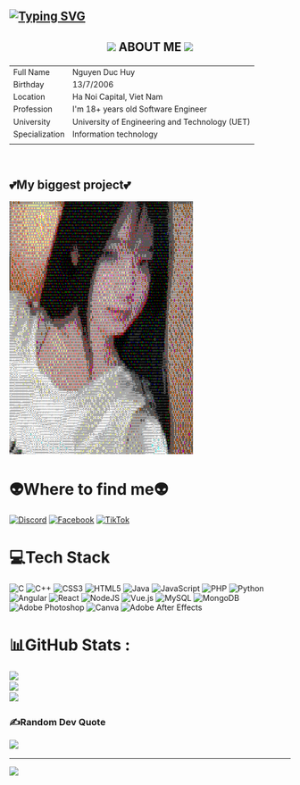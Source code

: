 ## <p align="left">[![Typing SVG](https://readme-typing-svg.herokuapp.com?font=Monoco&size=25&duration=4000&pause=500&color=3529F7&multiline=true&width=435&height=70&lines=+%F0%9F%91%8B++Hello%2C+I'm+HuyDuc!;Welcome+to+my+Github!+%F0%9F%9A%80)](https://git.io/typing-svg)</p>


## <p align="center"><img src="https://media.giphy.com/media/VgCDAzcKvsR6OM0uWg/giphy.gif" width="50"> ABOUT ME <img src="https://raw.githubusercontent.com/alexnaiman/alexnaiman/master/resources/cool_duck.gif" width="40px" /></p>
| | |
| - | - |
|Full Name      |Nguyen Duc Huy|
|Birthday       | 13/7/2006 |
|Location           | Ha Noi Capital, Viet Nam|
|Profession     | I'm 18+ years old Software Engineer|
|University |    University of Engineering and Technology (UET)|
|Specialization         |    Information technology|
| | |

<br>


## 💕My biggest project💕

<img src = "lhlh/Screenshot 2024-08-16 230031.png">

# 👽Where to find me👽
[![Discord](https://img.shields.io/badge/Discord-%237289DA.svg?logo=discord&logoColor=white)](https://discord.com/users/1022733432704479244) [![Facebook](https://img.shields.io/badge/Facebook-%231877F2.svg?logo=Facebook&logoColor=white)](https://facebook.com/https://www.facebook.com/huyduc137) [![TikTok](https://img.shields.io/badge/TikTok-%23000000.svg?logo=TikTok&logoColor=white)](https://tiktok.com/@https://www.tiktok.com/@aki13_7?_t=8osenHxpUxR&_r=1) 

# 💻Tech Stack
![C](https://img.shields.io/badge/c-%2300599C.svg?style=plastic&logo=c&logoColor=white) ![C++](https://img.shields.io/badge/c++-%2300599C.svg?style=plastic&logo=c%2B%2B&logoColor=white) ![CSS3](https://img.shields.io/badge/css3-%231572B6.svg?style=plastic&logo=css3&logoColor=white) ![HTML5](https://img.shields.io/badge/html5-%23E34F26.svg?style=plastic&logo=html5&logoColor=white) ![Java](https://img.shields.io/badge/java-%23ED8B00.svg?style=plastic&logo=java&logoColor=white) ![JavaScript](https://img.shields.io/badge/javascript-%23323330.svg?style=plastic&logo=javascript&logoColor=%23F7DF1E) ![PHP](https://img.shields.io/badge/php-%23777BB4.svg?style=plastic&logo=php&logoColor=white) ![Python](https://img.shields.io/badge/python-3670A0?style=plastic&logo=python&logoColor=ffdd54) ![Angular](https://img.shields.io/badge/angular-%23DD0031.svg?style=plastic&logo=angular&logoColor=white) ![React](https://img.shields.io/badge/react-%2320232a.svg?style=plastic&logo=react&logoColor=%2361DAFB) ![NodeJS](https://img.shields.io/badge/node.js-6DA55F?style=plastic&logo=node.js&logoColor=white) ![Vue.js](https://img.shields.io/badge/vuejs-%2335495e.svg?style=plastic&logo=vuedotjs&logoColor=%234FC08D) ![MySQL](https://img.shields.io/badge/mysql-%2300f.svg?style=plastic&logo=mysql&logoColor=white) ![MongoDB](https://img.shields.io/badge/MongoDB-%234ea94b.svg?style=plastic&logo=mongodb&logoColor=white) ![Adobe Photoshop](https://img.shields.io/badge/adobephotoshop-%2331A8FF.svg?style=plastic&logo=adobephotoshop&logoColor=white) ![Canva](https://img.shields.io/badge/Canva-%2300C4CC.svg?style=plastic&logo=Canva&logoColor=white) ![Adobe After Effects](https://img.shields.io/badge/Adobe%20After%20Effects-9999FF.svg?style=plastic&logo=Adobe%20After%20Effects&logoColor=white)
# 📊GitHub Stats :
![](https://github-readme-stats.vercel.app/api?username=huyduc137&theme=radical&hide_border=false&include_all_commits=false&count_private=false)<br/>
![](https://github-readme-streak-stats.herokuapp.com/?user=huyduc137&theme=radical&hide_border=false)<br/>
![](https://github-readme-stats.vercel.app/api/top-langs/?username=huyduc137&theme=radical&hide_border=false&include_all_commits=false&count_private=false&layout=compact)


### ✍️Random Dev Quote
![](https://quotes-github-readme.vercel.app/api?type=horizontal&theme=radical)

---
[![](https://visitcount.itsvg.in/api?id=huyduc137&icon=0&color=0)](https://visitcount.itsvg.in)
